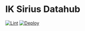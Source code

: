# IK Sirius Datahub

[![Lint](https://github.com/rohat1337/sdh/actions/workflows/lint.yml/badge.svg)](https://github.com/rohat1337/sdh/actions/workflows/lint.yml) [![Deploy](https://github.com/rohat1337/sdh/actions/workflows/deploy.yml/badge.svg)](https://github.com/rohat1337/sdh/actions/workflows/deploy.yml)
